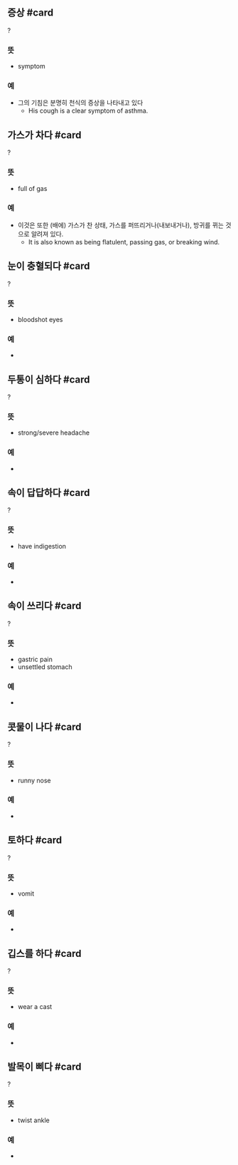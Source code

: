## 증상 #card
?
### 뜻
- symptom
### 예
- 그의 기침은 분명히 천식의 증상을 나타내고 있다
	- His cough is a clear symptom of asthma.
<!--SR:!2024-11-26,8,252-->

## 가스가  차다 #card
?
### 뜻
- full of gas
### 예
- 이것은 또한 (배에) 가스가 찬 상태, 가스를 퍼뜨리거나(내보내거나), 방귀를 뀌는 것으로 알려져 있다.
	- It is also known as being flatulent, passing gas, or breaking wind.

## 눈이 충혈되다 #card
?
### 뜻
- bloodshot eyes
### 예
-
<!--SR:!2024-11-25,13,270-->

## 두통이 심하다 #card
?
### 뜻
- strong/severe headache
### 예
-
<!--SR:!2024-11-28,10,252-->

## 속이 답답하다 #card
?
### 뜻
- have indigestion
### 예
-
<!--SR:!2024-12-04,22,250-->

## 속이 쓰리다 #card
?
### 뜻
- gastric pain
- unsettled stomach
### 예
-

## 콧물이 나다 #card
?
### 뜻
- runny nose
### 예
-
<!--SR:!2024-11-27,9,252-->

## 토하다 #card
?
### 뜻
- vomit
### 예
-

## 깁스를 하다 #card
?
### 뜻
- wear a cast
### 예
-
<!--SR:!2024-11-18,6,250-->

## 발목이 삐다 #card
?
### 뜻
- twist ankle
### 예
-
<!--SR:!2024-11-26,8,252-->
